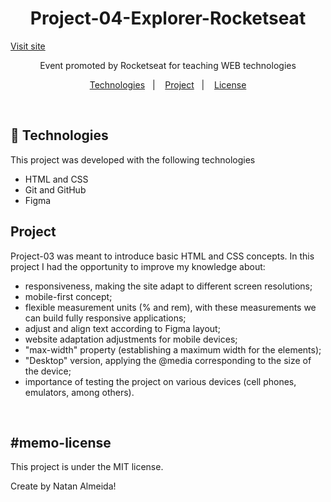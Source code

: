 <h1 align="center"> Project-04-Explorer-Rocketseat</h1>

<a align="center" href="https://natanjalmeida22.github.io/Project-04-Explorer-Rocketseat/" target="_blank">Visit site</a> 

<p align="center">
Event promoted by Rocketseat for teaching WEB technologies
</p>

<p align="center">
  <a href="#-technologies">Technologies</a>&nbsp;&nbsp;&nbsp;|&nbsp;&nbsp;&nbsp;
  <a href="#-project">Project</a>&nbsp;&nbsp;&nbsp;|&nbsp;&nbsp;&nbsp;
  <a href="#memo-license">License</a>
</p>

<br>

## 🚀 Technologies

This project was developed with the following technologies

- HTML and CSS
- Git and GitHub
- Figma

## Project

Project-03 was meant to introduce basic HTML and CSS concepts. In this project I had the opportunity to improve my knowledge about:

- responsiveness, making the site adapt to different screen resolutions;
- mobile-first concept;
- flexible measurement units (% and rem), with these measurements we can build fully responsive applications;
- adjust and align text according to Figma layout;
- website adaptation adjustments for mobile devices;
- "max-width" property (establishing a maximum width for the elements);
- "Desktop" version, applying the @media corresponding to the size of the device;
- importance of testing the project on various devices (cell phones, emulators, among others).
<br>

## #memo-license

This project is under the MIT license.


Create by Natan Almeida!
 
